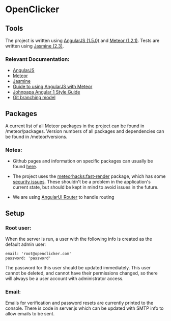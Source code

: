 # OpenClicker

## Tools

  The project is written using [AngularJS (1.5.0)](https://angularjs.org/) and [Meteor (1.2.1)](https://www.meteor.com/).  Tests are written using [Jasmine (2.3)](http://jasmine.github.io/2.3/introduction.html).

### Relevant Documentation:

  * [AngularJS](https://code.angularjs.org/1.5.0/docs/api)
  * [Meteor](http://docs.meteor.com/#/full/)
  * [Jasmine](http://jasmine.github.io/2.3/introduction.html)
  * [Guide to using AngularJS with Meteor](http://www.angular-meteor.com/)
  * [Johnpapa Angular 1 Style Guide](https://github.com/johnpapa/angular-styleguide/blob/master/a1/README.md)
  * [Git branching model](http://nvie.com/posts/a-successful-git-branching-model/)
  
## Packages

  A current list of all Meteor packages in the project can be found in /meteor/packages.  Version numbers of all packages and dependencies can be found in /meteor/versions.
  
### Notes:

  * Github pages and information on specific packages can usually be found [here](https://atmospherejs.com/).

  * The project uses the [meteorhacks:fast-render](https://github.com/kadirahq/fast-render) package, which has some [security issues](https://github.com/kadirahq/fast-render#security).  These shouldn't be a problem in the application's current state, but should be kept in mind to avoid issues in the future.
  
  * We are using [AngularUI Router](https://github.com/angular-ui/ui-router) to handle routing
  
## Setup

### Root user:

  When the server is run, a user with the following info is created as the default admin user:
  
    email: 'root@openclicker.com'
    password: 'password'
    
  The password for this user should be updated immediately.  This user cannot be deleted, and cannot have their permissions changed, so there will always be a user account with administrator access.
  
### Email:

  Emails for verification and password resets are currently printed to the console.  There is code in server.js which can be updated with SMTP info to allow emails to be sent.